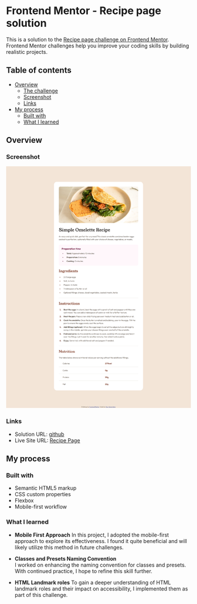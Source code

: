 # Frontend Mentor - Recipe page solution

This is a solution to the [Recipe page challenge on Frontend Mentor](https://www.frontendmentor.io/challenges/recipe-page-KiTsR8QQKm). Frontend Mentor challenges help you improve your coding skills by building realistic projects.

## Table of contents

- [Overview](#overview)
  - [The challenge](#the-challenge)
  - [Screenshot](#screenshot)
  - [Links](#links)
- [My process](#my-process)
  - [Built with](#built-with)
  - [What I learned](#what-i-learned)

## Overview

### Screenshot

![](./screenshot-recipe-page.png)

### Links

- Solution URL: [github](https://github.com/nitinrs95/recipe-page-main.git)
- Live Site URL: [Recipe Page](https://nitinrs95.github.io/recipe-page-main/)

## My process

### Built with

- Semantic HTML5 markup
- CSS custom properties
- Flexbox
- Mobile-first workflow

### What I learned

- **Mobile First Approach**
  In this project, I adopted the mobile-first approach to explore its effectiveness. I found it quite beneficial and will likely utilize this method in future challenges.

- **Classes and Presets Naming Convention**  
  I worked on enhancing the naming convention for classes and presets. With continued practice, I hope to refine this skill further.

- **HTML Landmark roles**
  To gain a deeper understanding of HTML landmark roles and their impact on accessibility, I implemented them as part of this challenge.
